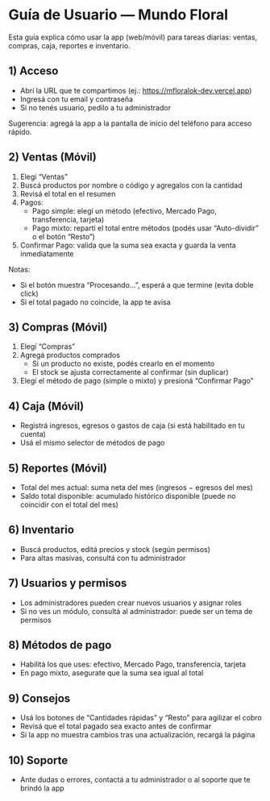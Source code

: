 # Guía de Usuario — Mundo Floral

Esta guía explica cómo usar la app (web/móvil) para tareas diarias: ventas, compras, caja, reportes e inventario.

## 1) Acceso

- Abrí la URL que te compartimos (ej.: https://mfloralok-dev.vercel.app)
- Ingresá con tu email y contraseña
- Si no tenés usuario, pedilo a tu administrador

Sugerencia: agregá la app a la pantalla de inicio del teléfono para acceso rápido.

## 2) Ventas (Móvil)

1. Elegí “Ventas”
2. Buscá productos por nombre o código y agregalos con la cantidad
3. Revisá el total en el resumen
4. Pagos:
   - Pago simple: elegí un método (efectivo, Mercado Pago, transferencia, tarjeta)
   - Pago mixto: repartí el total entre métodos (podés usar “Auto-dividir” o el botón “Resto”)
5. Confirmar Pago: valida que la suma sea exacta y guarda la venta inmediatamente

Notas:
- Si el botón muestra “Procesando…”, esperá a que termine (evita doble click)
- Si el total pagado no coincide, la app te avisa

## 3) Compras (Móvil)

1. Elegí “Compras”
2. Agregá productos comprados
   - Si un producto no existe, podés crearlo en el momento
   - El stock se ajusta correctamente al confirmar (sin duplicar)
3. Elegí el método de pago (simple o mixto) y presioná “Confirmar Pago”

## 4) Caja (Móvil)

- Registrá ingresos, egresos o gastos de caja (si está habilitado en tu cuenta)
- Usá el mismo selector de métodos de pago

## 5) Reportes (Móvil)

- Total del mes actual: suma neta del mes (ingresos − egresos del mes)
- Saldo total disponible: acumulado histórico disponible (puede no coincidir con el total del mes)

## 6) Inventario

- Buscá productos, editá precios y stock (según permisos)
- Para altas masivas, consultá con tu administrador

## 7) Usuarios y permisos

- Los administradores pueden crear nuevos usuarios y asignar roles
- Si no ves un módulo, consultá al administrador: puede ser un tema de permisos

## 8) Métodos de pago

- Habilitá los que uses: efectivo, Mercado Pago, transferencia, tarjeta
- En pago mixto, asegurate que la suma sea igual al total

## 9) Consejos

- Usá los botones de “Cantidades rápidas” y “Resto” para agilizar el cobro
- Revisá que el total pagado sea exacto antes de confirmar
- Si la app no muestra cambios tras una actualización, recargá la página

## 10) Soporte

- Ante dudas o errores, contactá a tu administrador o al soporte que te brindó la app
